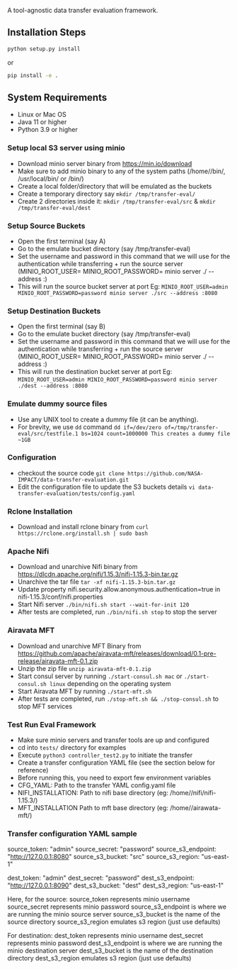 A tool-agnostic data transfer evaluation framework.

## Installation Steps

```bash
python setup.py install
```

or

```bash
pip install -e .
```

## System Requirements
* Linux or Mac OS
* Java 11 or higher
* Python 3.9 or higher


### Setup local S3 server using minio

* Download minio server binary from https://min.io/download
* Make sure to add minio binary to any of the system paths (/home/<user>/bin/, /usr/local/bin/ or /bin/)
* Create a local folder/directory that will be emulated as the buckets
* Create a temporary directory say ```mkdir /tmp/transfer-eval/```
* Create 2 directories inside it: ```mkdir /tmp/transfer-eval/src``` & ```mkdir /tmp/transfer-eval/dest```


### Setup Source Buckets
* Open the first terminal (say A)
* Go to the emulate bucket directory (say /tmp/transfer-eval)
* Set the username and password in this command that we will use for the authentication while transferring + run the source server (MINIO_ROOT_USER=<username> MINIO_ROOT_PASSWORD=<password> minio server ./<path> --address :<port>)
* This will run the source bucket server at port <port> Eg:  ```MINIO_ROOT_USER=admin MINIO_ROOT_PASSWORD=password minio server ./src --address :8080```


### Setup Destination Buckets
* Open the first terminal (say B)
* Go to the emulate bucket directory (say /tmp/transfer-eval)
* Set the username and password in this command that we will use for the authentication while transferring + run the source server (MINIO_ROOT_USER=<username> MINIO_ROOT_PASSWORD=<password> minio server ./<path> --address :<port>)
* This will run the destination bucket server at port <port> Eg:  ```MINIO_ROOT_USER=admin MINIO_ROOT_PASSWORD=password minio server ./dest --address :8080```

### Emulate dummy source files

* Use any UNIX tool to create a dummy file (it can be anything).
* For brevity, we use `dd` command ```dd if=/dev/zero of=/tmp/transfer-eval/src/testfile.1 bs=1024 count=1000000 This creates a dummy file ~1GB```

### Configuration

* checkout the source code ```git clone https://github.com/NASA-IMPACT/data-transfer-evaluation.git```
* Edit the configuration file to update the S3 buckets details ```vi data-transfer-evaluation/tests/config.yaml```

### Rclone Installation

* Download and install rclone binary from ```curl https://rclone.org/install.sh | sudo bash```

### Apache Nifi

* Download and unarchive Nifi binary from https://dlcdn.apache.org/nifi/1.15.3/nifi-1.15.3-bin.tar.gz
* Unarchive the tar file ```tar -xf nifi-1.15.3-bin.tar.gz```
* Update property nifi.security.allow.anonymous.authentication=true in nifi-1.15.3/conf/nifi.properties
* Start Nifi server ```./bin/nifi.sh start --wait-for-init 120```
* After tests are completed, run ```./bin/nifi.sh stop``` to stop the server

### Airavata MFT

* Download and unarchive MFT Binary from https://github.com/apache/airavata-mft/releases/download/0.1-pre-release/airavata-mft-0.1.zip
* Unzip the zip file ```unzip airavata-mft-0.1.zip```
* Start consul server by running ```./start-consul.sh mac``` or ```./start-consul.sh linux``` depending on the operating system
* Start Airavata MFT by running ```./start-mft.sh```
* After tests are completed, run ```./stop-mft.sh && ./stop-consul.sh``` to stop MFT services

### Test Run Eval Framework

* Make sure minio servers and transfer tools are up and configured
* cd into `tests/` directory for examples
* Execute ```python3 controller_test2.py``` to initiate the transfer
* Create a transfer configuration YAML file (see the section below for reference)
* Before running this, you need to export few environment variables
* CFG_YAML: Path to the transfer YAML config.yaml file
* NIFI_INSTALLATION: Path to nifi base directory (eg: /home/<username>/nifi/nifi-1.15.3/)
* MFT_INSTALLATION Path to mft base directory (eg: /home/<username>/airawata-mft/)

### Transfer configuration YAML sample

source_token: "admin"
source_secret: "password"
source_s3_endpoint: "http://127.0.0.1:8080"
source_s3_bucket: "src"
source_s3_region: "us-east-1"

dest_token: "admin"
dest_secret: "password"
dest_s3_endpoint: "http://127.0.0.1:8090"
dest_s3_bucket: "dest"
dest_s3_region: "us-east-1"

Here, for the source:
source_token represents minio username
source_secret represents minio password
source_s3_endpoint is where we are running the minio source server
source_s3_bucket is the name of the source directory
source_s3_region emulates s3 region (just use defaults)


For destination:
dest_token represents minio username
dest_secret represents minio password
dest_s3_endpoint is where we are running the minio destination server
dest_s3_bucket is the name of the destination directory
dest_s3_region emulates s3 region (just use defaults)


